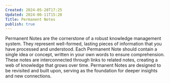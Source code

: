 ```yaml
---
Created: 2024-05-28T17:25
Updated: 2024-06-11T15:20
Title: Permanent Notes
publish: true
---
```

Permanent Notes are the cornerstone of a robust knowledge management system. They represent well-formed, lasting pieces of information that you have processed and understood. Each Permanent Note should contain a single idea or concept, written in your own words to ensure comprehension. These notes are interconnected through links to related notes, creating a web of knowledge that grows over time. Permanent Notes are designed to be revisited and built upon, serving as the foundation for deeper insights and new connections.